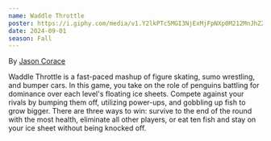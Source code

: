 ```yaml
---
name: Waddle Throttle
poster: https://i.giphy.com/media/v1.Y2lkPTc5MGI3NjExMjFpNXp0M212MnJhZ2NlZmUyZndodXc0MGx6bmVqMGh6ajFvdXAwMSZlcD12MV9pbnRlcm5hbF9naWZfYnlfaWQmY3Q9Zw/FWOGmOen7yMtzxgeFu/giphy-downsized-large.gif
date: 2024-09-01
season: Fall
---
```


By [Jason Corace](https://www.goldengrave.com/)

Waddle Throttle is a fast-paced mashup of figure skating, sumo wrestling, and bumper cars. In this game, you take on the role of penguins battling for dominance over each level's floating ice sheets. Compete against your rivals by bumping them off, utilizing power-ups, and gobbling up fish to grow bigger. There are three ways to win: survive to the end of the round with the most health, eliminate all other players, or eat ten fish and stay on your ice sheet without being knocked off.
